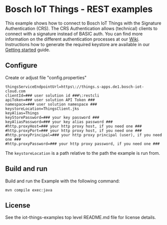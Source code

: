 # Bosch IoT Things - REST examples

This example shows how to connect to Bosch IoT Things with the Signature Authentication (CRS).
The CRS Authentication allows (technical) clients to connect with a signature instead of BASIC auth.
You can find more information on the different authentication processes at our [Wiki](https://things.apps.bosch-iot-cloud.com/dokuwiki/doku.php?id=005_dev_guide:004_rest_api:011_authenticate_as_a_client).
Instructions how to generate the required keystore are available in our [Getting started](https://things.apps.bosch-iot-cloud.com/dokuwiki/doku.php?id=002_getting_started:booking:manage-solution-ui#private_and_public_key) guide. 

## Configure

Create or adjust file "config.properties"

```
thingsServiceEndpointUrl=https\://things.s-apps.de1.bosch-iot-cloud.com
clientId=### user solution id ###\:restcli
apiToken=### user solution API Token ###
namespace=### user solution namespace ###
keystoreLocation=ThingsClient.jks
keyAlias=Things
keyStorePassword=### your key password ###
keyAliasPassword=### your key alias password ###
#http.proxyHost=### your http proxy host, if you need one ###
#http.proxyPort=### your http proxy host, if you need one ###
#http.proxyPrincipal=### your http proxy principal (user), if you need one ###
#http.proxyPassword=### your http proxy password, if you need one ###
```

The `keystoreLocation` is a path relative to the path the example is run from.

## Build and run

Build and run the Example with the following command:
```
mvn compile exec:java
```

## License

See the iot-things-examples top level README.md file for license details.
